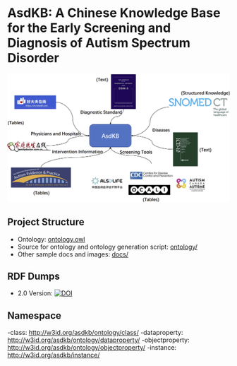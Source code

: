 # AsdKB: A Chinese Knowledge Base for the Early Screening and Diagnosis of Autism Spectrum Disorder

![AsdKB](./docs/asdkb.png)

## Project Structure

- Ontology: [ontology.owl](./ontology/ontology.owl)
- Source for ontology and ontology generation script: [ontology/](./ontology/)
- Other sample docs and images: [docs/](./docs/)

## RDF Dumps

- 2.0 Version: [![DOI](https://zenodo.org/badge/DOI/10.5281/zenodo.6522173.svg)](https://doi.org/10.5281/zenodo.6522173)

## Namespace
-class: <http://w3id.org/asdkb/ontology/class/>
-dataproperty: <http://w3id.org/asdkb/ontology/dataproperty/>
-objectproperty: <http://w3id.org/asdkb/ontology/objectproperty/>
-instance: <http://w3id.org/asdkb/instance/>
